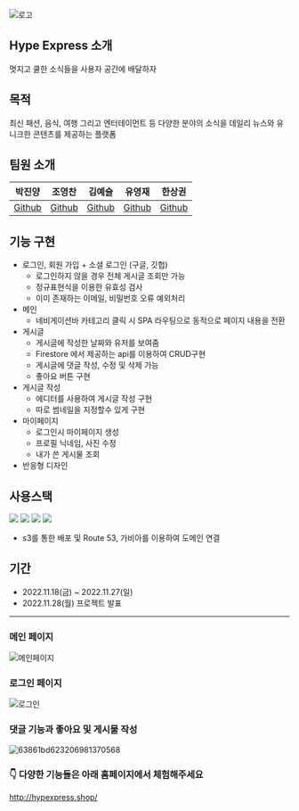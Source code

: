  ![로고](https://user-images.githubusercontent.com/80263801/204437496-6b6c193b-21a0-44c2-9f50-43218ca2baf7.png)


## Hype Express 소개
멋지고 쿨한 소식들을 사용자 공간에 배달하자

## 목적
최신 패션, 음식, 여행 그리고 엔터테이먼트 등 다양한 분야의 소식을 데일리 뉴스와 유니크한 콘텐츠를 제공하는 플랫폼

## 팀원 소개
|박진양|조영찬|김예슬|유영재|한상권
|------|------|------|------|------|
|[Github](https://github.com/Jinyang-Park)|[Github](https://github.com/chaaaniii)|[Github](https://github.com/2sel)|[Github](https://github.com/YoungJae0910)|[Github](https://github.com/Gon1782)|

## 기능 구현
* 로그인, 회원 가입 + 소셜 로그인 (구글, 깃헙) 
    - 로그인하지 않을 경우 전체 게시글 조회만 가능
    - 정규표현식을 이용한 유효성 검사
    - 이미 존재하는 이메일, 비밀번호 오류 예외처리
* 메인 
    - 네비게이션바 카테고리 클릭 시 SPA 라우팅으로 동적으로 페이지 내용을 전환
* 게시글 
    - 게시글에 작성한 날짜와 유저를 보여줌
    - Firestore 에서 제공하는 api를 이용하여 CRUD구현
    - 게시글에 댓글 작성, 수정 및 삭제 가능
    - 좋아요 버튼 구현
* 게시글 작성
    - 에디터를 사용하여 게시글 작성 구현
    - 따로 썸네일을 지정할수 있게 구현
* 마이페이지
    - 로그인시 마이페이지 생성
    - 프로필 닉네임, 사진 수정
    - 내가 쓴 게시물 조회 
*  반응형 디자인

## 사용스택

<div align="left">
	<img src="https://img.shields.io/badge/Javascript-F7DF1E?style=flat&logo=Javascript&logoColor=black" />
	<img src="https://img.shields.io/badge/HTML5-E34F26?style=flat&logo=HTML5&logoColor=white" />
	<img src="https://img.shields.io/badge/CSS3-1572B6?style=flat&logo=CSS3&logoColor=white" />
	<img src="https://img.shields.io/badge/Firebase-FFCA28?style=flat&logo=Firebase&logoColor=white" />
</div>

* s3를 통한 배포 및 Route 53, 가비아를 이용하여 도메인 연결

## 기간
* 2022.11.18(금) ~ 2022.11.27(일)
* 2022.11.28(월) 프로젝트 발표

---

### 메인 페이지
![메인페이지](https://user-images.githubusercontent.com/80263801/204556124-2ebf4af1-4067-457e-83a4-811893d7875d.gif)

### 로그인 페이지
![로그인](https://user-images.githubusercontent.com/80263801/204556828-b055bd4c-6038-4e68-8e91-b920bd8507ad.gif)

### 댓글 기능과 좋아요 및 게시물 작성
![63861bd623206981370568](https://user-images.githubusercontent.com/80263801/204561351-9796d98b-4016-4ada-8f62-d7b928697f0e.gif)

### 👇 다양한 기능들은 아래 홈페이지에서 체험해주세요
http://hypexpress.shop/
